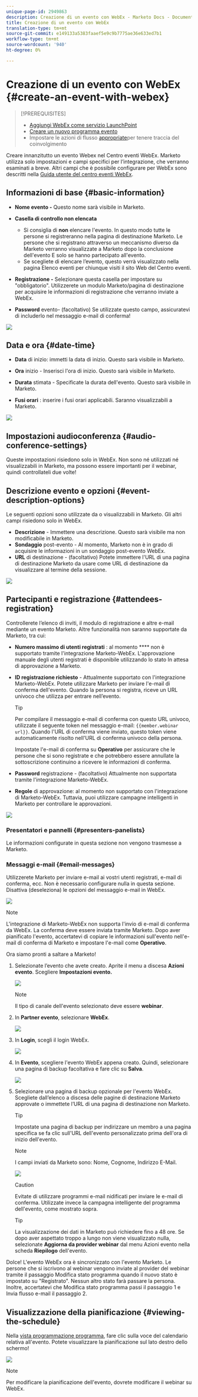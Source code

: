 ```yaml
---
unique-page-id: 2949863
description: Creazione di un evento con WebEx - Marketo Docs - Documentazione prodotto
title: Creazione di un evento con WebEx
translation-type: tm+mt
source-git-commit: e149133a5383faaef5e9c9b7775ae36e633ed7b1
workflow-type: tm+mt
source-wordcount: '940'
ht-degree: 0%

---
```



# Creazione di un evento con WebEx {#create-an-event-with-webex}

>[!PREREQUISITES]
>
>* [Aggiungi WebEx come servizio LaunchPoint](/help/marketo/product-docs/administration/additional-integrations/add-webex-as-a-launchpoint-service.md)
>* [Creare un nuovo programma evento](/help/marketo/product-docs/demand-generation/events/understanding-events/create-a-new-event-program.md)
>* Impostare le azioni di flusso [appropriate](http://docs.marketo.com/display/DOCS/Flow+Actions)per tenere traccia del coinvolgimento


Creare innanzitutto un evento Webex nel Centro eventi WebEx. Marketo utilizza solo impostazioni e campi specifici per l’integrazione, che verranno esaminati a breve. Altri campi che è possibile configurare per WebEx sono descritti nella [Guida utente del centro eventi WebEx](http://www.cisco.com/c/dam/en/us/td/docs/collaboration/meeting_center/wbs298/wx_ec_host_ug.pdf).

## Informazioni di base {#basic-information}

* **Nome evento -** Questo nome sarà visibile in Marketo.
* **Casella di controllo non elencata**

   * Si consiglia di **non** elencare l&#39;evento. In questo modo tutte le persone si registreranno nella pagina di destinazione Marketo. Le persone che si registrano attraverso un meccanismo diverso da Marketo verranno visualizzate a Marketo dopo la conclusione dell&#39;evento E solo se hanno partecipato all&#39;evento.
   * Se scegliete di elencare l’evento, questo verrà visualizzato nella pagina Elenco eventi per chiunque visiti il sito Web del Centro eventi.

* **Registrazione -** Selezionare questa casella per impostare su &quot;obbligatorio&quot;. Utilizzerete un modulo Marketo/pagina di destinazione per acquisire le informazioni di registrazione che verranno inviate a WebEx.
* **Password** evento- (facoltativo) Se utilizzate questo campo, assicuratevi di includerlo nel messaggio e-mail di conferma!

![](assets/image2015-5-28-13-3a30-3a55.png)

## Data e ora {#date-time}

* **Data**  di inizio: immetti la data di inizio. Questo sarà visibile in Marketo.

* **Ora**  inizio - Inserisci l&#39;ora di inizio. Questo sarà visibile in Marketo.

* **Durata**  stimata - Specificate la durata dell&#39;evento. Questo sarà visibile in Marketo.

* **Fusi orari** : inserire i fusi orari applicabili. Saranno visualizzabili a Marketo.

![](assets/image2015-5-28-13-3a37-3a39.png)

## Impostazioni audioconferenza {#audio-conference-settings}

Queste impostazioni risiedono solo in WebEx. Non sono né utilizzati né visualizzabili in Marketo, ma possono essere importanti per il webinar, quindi controllateli due volte!

## Descrizione evento e opzioni {#event-description-options}

Le seguenti opzioni sono utilizzate da o visualizzabili in Marketo. Gli altri campi risiedono solo in WebEx.

* **Descrizione** - Immettere una descrizione. Questo sarà visibile ma non modificabile in Marketo.
* **Sondaggio**  post-evento - Al momento, Marketo non è in grado di acquisire le informazioni in un sondaggio post-evento WebEx.
* **URL**  di destinazione - (facoltativo) Potete immettere l&#39;URL di una pagina di destinazione Marketo da usare come URL di destinazione da visualizzare al termine della sessione.

![](assets/image2015-5-28-13-3a48-3a49.png)

## Partecipanti e registrazione {#attendees-registration}

Controllerete l’elenco di inviti, il modulo di registrazione e altre e-mail mediante un evento Marketo. Altre funzionalità non saranno supportate da Marketo, tra cui:

* **Numero massimo di utenti registrati** : al momento  **** non è supportato tramite l&#39;integrazione Marketo-WebEx.  L&#39;approvazione manuale degli utenti registrati è disponibile utilizzando lo stato In attesa di approvazione a Marketo.

* **ID registrazione richiesto**  - Attualmente supportato con l&#39;integrazione Marketo-WebEx. Potete utilizzare Marketo per inviare l&#39;e-mail di conferma dell&#39;evento. Quando la persona si registra, riceve un URL univoco che utilizza per entrare nell’evento.

   >[!TIP]
   >
   >Per compilare il messaggio e-mail di conferma con questo URL univoco, utilizzate il seguente token nel messaggio e-mail: `{{member.webinar url}}`. Quando l&#39;URL di conferma viene inviato, questo token viene automaticamente risolto nell&#39;URL di conferma univoco della persona.
   >
   >Impostate l&#39;e-mail di conferma su **Operativo** per assicurare che le persone che si sono registrate e che potrebbero essere annullate la sottoscrizione continuino a ricevere le informazioni di conferma.

* **Password**  registrazione - (facoltativo) Attualmente non supportata tramite l&#39;integrazione Marketo-WebEx.
* **Regole**  di approvazione: al momento non supportato con l&#39;integrazione di Marketo-WebEx. Tuttavia, puoi utilizzare campagne intelligenti in Marketo per controllare le approvazioni.

![](assets/image2015-5-28-14-3a4-3a41.png)

### Presentatori e pannelli {#presenters-panelists}

Le informazioni configurate in questa sezione non vengono trasmesse a Marketo.

### Messaggi e-mail {#email-messages}

Utilizzerete Marketo per inviare e-mail ai vostri utenti registrati, e-mail di conferma, ecc. Non è necessario configurare nulla in questa sezione. Disattiva (deseleziona) le opzioni del messaggio e-mail in WebEx.

![](assets/image2015-5-28-14-3a9-3a14.png)

>[!NOTE]
>
>L&#39;integrazione di Marketo-WebEx non supporta l&#39;invio di e-mail di conferma da WebEx. La conferma deve essere inviata tramite Marketo. Dopo aver pianificato l&#39;evento, accertatevi di copiare le informazioni sull&#39;evento nell&#39;e-mail di conferma di Marketo e impostare l&#39;e-mail come **Operativo**.

Ora siamo pronti a saltare a Marketo!

1. Selezionate l’evento che avete creato. Aprite il menu a discesa **Azioni evento**. Scegliere **Impostazioni evento.**

   ![](assets/image2015-5-14-16-3a7-3a31.png)

   >[!NOTE]
   >
   >Il tipo di canale dell&#39;evento selezionato deve essere **webinar**.

1. In **Partner evento**, selezionare **WebEx**.

   ![](assets/image2015-1-30-13-3a58-3a2.png)

1. In **Login**, scegli il login WebEx.

   ![](assets/image2015-5-18-12-3a2-3a26.png)

1. In **Evento**, scegliere l&#39;evento WebEx appena creato. Quindi, selezionare una pagina di backup facoltativa e fare clic su **Salva**.

   ![](assets/image2015-5-14-16-3a15-3a55.png)

1. Selezionare una pagina di backup opzionale per l&#39;evento WebEx. Scegliete dall’elenco a discesa delle pagine di destinazione Marketo approvate o immettete l’URL di una pagina di destinazione non Marketo.

   >[!TIP]
   >
   >Impostate una pagina di backup per indirizzare un membro a una pagina specifica se fa clic sull&#39;URL dell&#39;evento personalizzato prima dell&#39;ora di inizio dell&#39;evento.

   >[!NOTE]
   >
   >I campi inviati da Marketo sono: Nome, Cognome, Indirizzo E-Mail.

   ![](assets/webex.png)

   >[!CAUTION]
   >
   >Evitate di utilizzare programmi e-mail nidificati per inviare le e-mail di conferma. Utilizzate invece la campagna intelligente del programma dell&#39;evento, come mostrato sopra.

   >[!TIP]
   >
   >La visualizzazione dei dati in Marketo può richiedere fino a 48 ore. Se dopo aver aspettato troppo a lungo non viene visualizzato nulla, selezionate **Aggiorna da provider webinar** dal menu Azioni evento nella scheda **Riepilogo** dell&#39;evento.

Dolce! L&#39;evento WebEx ora è sincronizzato con l&#39;evento Marketo.  Le persone che si iscrivono al webinar vengono inviate al provider del webinar tramite il passaggio Modifica stato programma quando il nuovo stato è impostato su &quot;Registrato&quot;. Nessun altro stato farà passare la persona. Inoltre, accertatevi che Modifica stato programma passi il passaggio 1 e Invia flusso e-mail il passaggio 2.

## Visualizzazione della pianificazione {#viewing-the-schedule}

Nella [vista programmazione programma](http://docs.marketo.com/display/docs/program+schedule+view), fare clic sulla voce del calendario relativa all&#39;evento. Potete visualizzare la pianificazione sul lato destro dello schermo!

![](assets/image2015-5-14-16-3a21-3a41.png)

>[!NOTE]
>
>Per modificare la pianificazione dell&#39;evento, dovrete modificare il webinar su WebEx.
